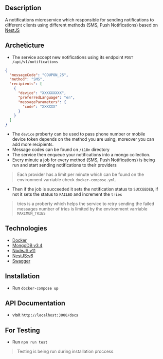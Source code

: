 ## Description
A notifications microservice which responsible for sending notifications to different clients using different methods (SMS, Push Notifications) based on [NestJS](https://docs.nestjs.com/)

## Archeticture
- The service accept new notifications using its endpoint `POST /api/v1/notifications` 
```json
{
  "messageCode": "COUPON_25",
  "method": "SMS",
  "recipients": [
    {
      "device": "XXXXXXXXX",
      "preferredLanguage": "en",
      "messageParameters": {
        "code": "XXXXXX"
      }
    }
  ]
}
```
- The `device` proberty can be used to pass phone number or mobile device token depends on the method you are using, moreover you can add more recipients.
- Message codes can be found on `/i18n` directory
- The service then enqueue your notifications into a mongo collection.
- Every minute a job for every method (SMS, Push Notifications) is being run and start sending notifications to their providers
> Each provider has a limit per minute which can be found on the environment varriable check `docker-compose.yml`.
- Then if the job is succeeded it sets the notification status to `SUCCEEDED`, if not it sets the status to `FAILED` and increment the `tries`
> tries is a proberty which helps the service to retry sending the failed messages number of tries is limited by the environment varriable `MAXIMUM_TRIES`

## Technologies
- [Docker](https://www.docker.com/)
- [MongoDB:v3.4](https://www.mongodb.com/)
- [NodeJS:v11](https://nodejs.org/en/)
- [NestJS:v6](https://docs.nestjs.com/)
- [Swagger](https://swagger.io/)

## Installation
- Run `docker-compose up`

## API Documentation
- visit `http://localhost:3000/docs`

## For Testing
- Run `npm run test`
> Testing is being run during installation proccess
